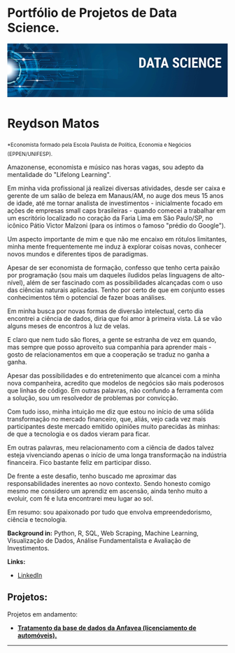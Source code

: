 # Portfólio de Projetos de Data Science.


<p align="center">
  <img src="banner.png" >
</p>

# Reydson Matos
<sub>*Economista formado pela Escola Paulista de Política, Economia e Negócios (EPPEN/UNIFESP).</sub>

Amazonense, economista e músico nas horas vagas, sou adepto da mentalidade do "Lifelong Learning".

Em minha vida profissional já realizei diversas atividades, desde ser caixa e gerente de um salão de beleza em Manaus/AM, no auge dos meus 15 anos de idade, até me tornar analista de investimentos - inicialmente focado em ações de empresas small caps brasileiras - quando comecei a trabalhar em um escritório localizado no coração da Faria Lima em São Paulo/SP, no icônico Pátio Victor Malzoni (para os íntimos o famoso "prédio do Google"). 

Um aspecto importante de mim e que não me encaixo em rótulos limitantes, minha mente frequentemente me induz à explorar coisas novas, conhecer novos mundos e diferentes tipos de paradigmas.

Apesar de ser economista de formação, confesso que tenho certa paixão por programação (sou mais um daqueles iludidos pelas linguagens de alto-nível), além de ser fascinado com as possibilidades alcançadas com o uso das ciências naturais aplicadas.  Tenho por certo de que em conjunto esses conhecimentos têm o potencial de fazer boas análises.

Em minha busca por novas formas de diversão intelectual, certo dia encontrei a ciência de dados, diria que foi amor à primeira vista. Lá se vão alguns meses de encontros à luz de velas. 

E claro que nem tudo são flores, a gente se estranha de vez em quando, mas sempre que posso aproveito sua companhia para aprender mais - gosto de relacionamentos em que a cooperação se traduz no ganha a ganha.

Apesar das possibilidades e do entretenimento que alcancei com a minha nova companheira, acredito que modelos de negócios são mais poderosos que linhas de código. Em outras palavras, não confundo a ferramenta com a solução, sou um resolvedor de problemas por convicção.

Com tudo isso, minha intuição me diz que estou no início de uma sólida transformação no mercado financeiro, que, aliás, vejo cada vez mais participantes deste mercado emitido opiniões muito parecidas às minhas: de que a tecnologia e os dados vieram para ficar. 

Em outras palavras, meu relacionamento com a ciência de dados talvez esteja vivenciando apenas o início de uma longa transformação na indústria financeira. Fico bastante feliz em participar disso.

De frente a este desafio, tenho buscado me aproximar das responsabilidades inerentes ao novo contexto. Sendo honesto comigo mesmo me considero um aprendiz em ascensão, ainda tenho muito a evoluir, com fé e luta encontrarei meu lugar ao sol.

Em resumo: sou apaixonado por tudo que envolva empreendedorismo, ciência e tecnologia.

**Background in:** Python, R, SQL, Web Scraping, Machine Learning, Visualização de Dados, Análise Fundamentalista e Avaliação de Investimentos.

**Links:**
* [LinkedIn](https://www.linkedin.com/in/reydson-matos-4209ba182/)



## Projetos:
Projetos em andamento:

* [**Tratamento da base de dados da Anfavea (licenciamento de automóveis).** ](https://github.com/Reydson07/reydson_data_science/blob/master/Painel_Setorial_Automobilistico.ipynb)
---
